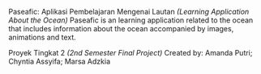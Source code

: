 Paseafic: Aplikasi Pembelajaran Mengenai Lautan _(Learning Application About the Ocean)_
Paseafic is an learning application related to the ocean that includes information about
the ocean accompanied by images, animations and text.

Proyek Tingkat 2 _(2nd Semester Final Project)_ 
Created by:
Amanda Putri; Chyntia Assyifa; Marsa Adzkia
